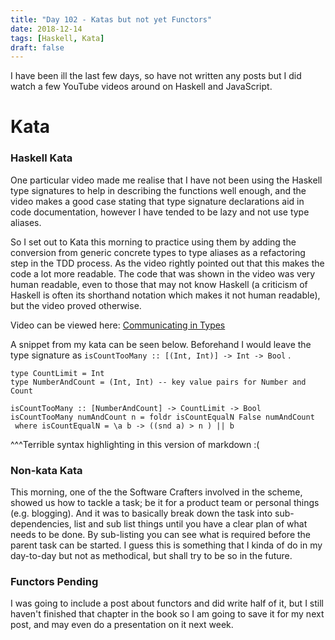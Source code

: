 ```yaml
---
title: "Day 102 - Katas but not yet Functors"
date: 2018-12-14
tags: [Haskell, Kata]
draft: false
---
```


I have been ill the last few days, so have not written any posts but I did watch a few YouTube videos around on Haskell and JavaScript.

# Kata

### Haskell Kata

One particular video made me realise that I have not been using the Haskell type signatures to help in describing the functions well enough, and the video makes a good case stating that type signature declarations aid in code documentation, however I have tended to be lazy and not use type aliases.

So I set out to Kata this morning to practice using them by adding the conversion from generic concrete types to type aliases as a refactoring step in the TDD process. As the video rightly pointed out that this makes the code a lot more readable. The code that was shown in the video was very human readable, even to those that may not know Haskell (a criticism of Haskell is often its shorthand notation which makes it not human readable), but the video proved otherwise.

Video can be viewed here: [Communicating in Types](https://vimeo.com/302682323)

A snippet from my kata can be seen below. Beforehand I would leave the type signature as `isCountTooMany :: [(Int, Int)] -> Int -> Bool` .

```
type CountLimit = Int
type NumberAndCount = (Int, Int) -- key value pairs for Number and Count

isCountTooMany :: [NumberAndCount] -> CountLimit -> Bool
isCountTooMany numAndCount n = foldr isCountEqualN False numAndCount
 where isCountEqualN = \a b -> ((snd a) > n ) || b
 ```
^^^Terrible syntax highlighting in this version of markdown :(

### Non-kata Kata

This morning, one of the the Software Crafters involved in the scheme, showed us how to tackle a task; be it for a product team or personal things  (e.g. blogging). And it was to basically break down the task into sub-dependencies, list and sub list things until you have a clear plan of what needs to be done. By sub-listing you  can see what is required before the parent task can be started. I guess this is something that I kinda of do in my day-to-day but not as methodical, but shall try to be so in the future.

### Functors Pending
I was going to include a post about functors and did write half of it, but I still haven't finished that chapter in the book so I am going to save it for my next post, and may even do a presentation on it next week.
